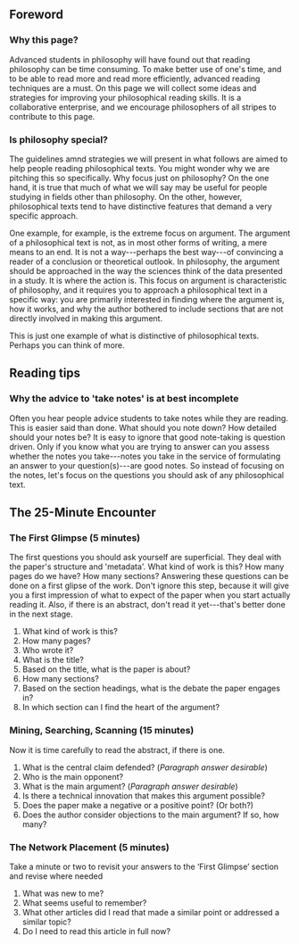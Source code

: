 ## Foreword

### Why this page?

Advanced students in philosophy will have found out that reading philosophy can be time consuming. To make better use of one's time, and to be able to read more and read more efficiently, advanced reading techniques are a must. On this page we will collect some ideas and strategies for improving your philosophical reading skills. It is a collaborative enterprise, and we encourage philosophers of all stripes to contribute to this page.

### Is philosophy special? 

The guidelines amnd strategies we will present in what follows are aimed to help people reading philosophical texts. You might wonder why we are pitching this so specifically. Why focus just on philosophy? On the one hand, it is true that much of what we will say may be useful for people studying in fields other than philosophy. On the other, however, philosophical texts tend to have distinctive features that demand a very specific approach. 

One example, for example, is the extreme focus on argument. The argument of a philosophical text is not, as in most other forms of writing, a mere means to an end. It is not a way---perhaps the best way---of convincing a reader of a conclusion or theoretical outlook. In philosophy, the argument should be approached in the way the sciences think of the data presented in a study. It is where the action is. This focus on argument is characteristic of philosophy, and it requires you to approach a philosophical text in a specific way: you are primarily interested in finding where the argument is, how it works, and why the author bothered to include sections that are not directly involved in making this argument. 

This is just one example of what is distinctive of philosophical texts. Perhaps you can think of more. 

## Reading tips

### Why the advice to 'take notes' is at best incomplete
Often you hear people advice students to take notes while they are reading. This is easier said than done. What should you note down? How detailed should your notes be? It is easy to ignore that good note-taking is question driven. Only if you know what you are trying to answer can you assess whether the notes you take---notes you take in the service of formulating an answer to your question(s)---are good notes. So instead of focusing on the notes, let's focus on the questions you should ask of any philosophical text.

## The 25-Minute Encounter

### The First Glimpse (5 minutes)
The first questions you should ask yourself are superficial. They deal with the paper's structure and 'metadata'. What kind of work is this? How many pages do we have? How many sections? Answering these questions can be done on a first glipse of the work. Don't ignore this step, because it will give you a first impression of what to expect of the paper when you start actually reading it. Also, if there is an abstract, don't read it yet---that's better done in the next stage. 

1. What kind of work is this?	
2. How many pages?	
3. Who wrote it?	
4. What is the title?	
5. Based on the title, what is the paper is about?	
6. How many sections?	
7. Based on the section headings, what is the debate the paper engages in?	
8. In which section can I find the heart of the argument?	

### Mining, Searching, Scanning (15 minutes)
Now it is time carefully to read the abstract, if there is one. 

1. What is the central claim defended? (_Paragraph answer desirable_)	
2. Who is the main opponent?	
3. What is the main argument?	(_Paragraph answer desirable_)	
4. Is there a technical innovation that makes this argument possible? 	
5. Does the paper make a negative or a positive point? (Or both?)	
6. Does the author consider objections to the main argument? If so, how many? 	

### The Network Placement (5 minutes)
Take a minute or two to revisit your answers to the ‘First Glimpse’ section and revise where needed	

1. What was new to me?	
2. What seems useful to remember? 	
3. What other articles did I read that made a similar point or addressed a similar topic? 	
4. Do I need to read this article in full now? 	

